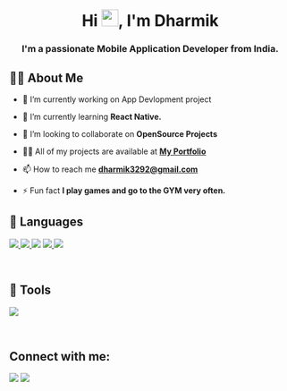 <h1 align="center">Hi <img src="https://raw.githubusercontent.com/MartinHeinz/MartinHeinz/master/wave.gif" width="30px">, I'm Dharmik</h1>
<h3 align="center">I'm a passionate Mobile Application Developer from India.</h3>


## 🙋‍♂️ About Me

- 🔭 I’m currently working on App Devlopment project

- 🌱 I’m currently learning **React Native.**

- 👯 I’m looking to collaborate on **OpenSource Projects**

- 👨‍💻 All of my projects are available at **[My Portfolio](https://dharmikpatel.me)**

- 📫 How to reach me **dharmik3292@gmail.com**

- ⚡ Fun fact **I play games and go to the GYM very often.**

## 🚀 Languages 

<p align="left"> 
    <a href="https://www.w3.org/html/" target="_blank"> <img src="https://img.icons8.com/color/48/000000/html-5.png"/> </a> 
    <a href="https://www.w3schools.com/css/" target="_blank"> <img src="https://img.icons8.com/color/48/000000/css3.png"/> </a> 
    <a href="https://www.w3schools.com/css/" target="_blank"> <img src="https://img.icons8.com/color/48/000000/javascript--v1.png"/></a>
    <a href="https://getbootstrap.com" target="_blank"> <img src="https://img.icons8.com/color/48/000000/bootstrap.png"/> </a>
    <a href="https://reactnative.dev/" target="_blank" rel="noreferrer"> <img src="https://reactnative.dev/img/header_logo.svg"/> </a>
<!--     <a href="https://reactnative.dev/" target="_blank"> <img src="https://img.icons8.com/color/48/000000/icons8-react-100.png"/> </a> -->
<!--     <a href="https://www.w3schools.com/css/" target="_blank"> <img src="https://img.icons8.com/color/48/000000/python.png"/></a> -->
</p>
<br/>

## 🚀 Tools

<p align="left">
<!--     <a href="https://www.jetbrains.com/pycharm/" target="_blank"> <img src="https://img.icons8.com/color/50/000000/pycharm.png"/> </a>
    <a href="https://www.sublimetext.com/" target="_blank"> <img src="https://img.icons8.com/fluent/48/000000/sublime-text.png"/> </a>
    <a href="https://www.anaconda.com/" target="_blank"> <img src="https://img.icons8.com/dusk/64/000000/anaconda.png"/> </a> -->
    <a href="https://visualstudio.microsoft.com/" target="_blank"> <img src="https://img.icons8.com/color/48/000000/visual-studio.png"/> </a>
</p>    
<br/>

## Connect with me:
<p align="left">

<a href = "https://www.linkedin.com/in/dharmikpatel188/"><img src="https://img.icons8.com/fluent/48/000000/linkedin.png"/></a>
<a href = "https://www.instagram.com/dharmik18_8/"><img src="https://img.icons8.com/fluent/48/000000/instagram-new.png"/></a>

</p>
